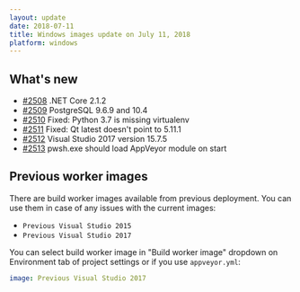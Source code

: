 ```yaml
---
layout: update
date: 2018-07-11
title: Windows images update on July 11, 2018
platform: windows
---
```


## What's new

* [#2508](https://github.com/appveyor/ci/issues/2508) .NET Core 2.1.2
* [#2509](https://github.com/appveyor/ci/issues/2509) PostgreSQL 9.6.9 and 10.4
* [#2510](https://github.com/appveyor/ci/issues/2510) Fixed: Python 3.7 is missing virtualenv
* [#2511](https://github.com/appveyor/ci/issues/2511) Fixed: Qt latest doesn't point to 5.11.1
* [#2512](https://github.com/appveyor/ci/issues/2512) Visual Studio 2017 version 15.7.5
* [#2513](https://github.com/appveyor/ci/issues/2513) pwsh.exe should load AppVeyor module on start

## Previous worker images

There are build worker images available from previous deployment. You can use them in case of any issues with the current images:

* `Previous Visual Studio 2015`
* `Previous Visual Studio 2017`

You can select build worker image in "Build worker image" dropdown on Environment tab of project settings or if you use `appveyor.yml`:

```yaml
image: Previous Visual Studio 2017
```